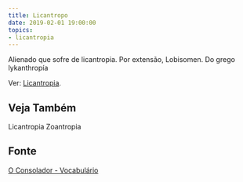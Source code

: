 ```yaml
---
title: Licantropo
date: 2019-02-01 19:00:00
topics:
- licantropia
---
```


Alienado que sofre de licantropia. Por extensão, Lobisomen.
Do grego lykanthropía

Ver: [Licantropia](../licantropia).


## Veja Também
Licantropia
Zoantropia

## Fonte
[O Consolador - Vocabulário](http://www.oconsolador.com.br/linkfixo/vocabulario/principal.html)


